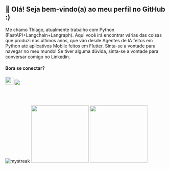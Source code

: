 <h2>👋 Olá! Seja bem-vindo(a) ao meu perfil no GitHub :) </h2>

 <p>Me chamo Thiago, atualmente trabalho com Python (FastAPI+Langchain+Langraph).
   Aqui você irá encontrar várias das coisas que produzi nos últimos anos, que vão desde Agentes de IA feitos em Python
   até aplicativos Mobile feitos em Flutter. Sinta-se a vontade para navegar no meu mundo! Se tiver alguma dúvida,
   sinta-se a vontade para conversar comigo no Linkedin.
</p>

<h4>Bora se conectar?</h4>
<p><a href="https://www.linkedin.com/in/thiago-dias-149b7626a/"><img src="https://img.shields.io/badge/linkedin-%230077B5.svg?&style=for-the-badge&logo=linkedin&logoColor=white" height=25></a>
<a href = "mailto:thiagodias.contact@gmail.com"><img src="https://img.shields.io/badge/-Gmail-%23333?style=for-the-badge&logo=gmail&logoColor=white" target="_blank"></a> </p>

</div>

<br><br>
<p>
<img src="https://github-readme-streak-stats.herokuapp.com/?user=thiago-dsd" alt="mystreak"/>
<img height="180em" src="https://github-readme-stats-sigma-five.vercel.app/api?username=thiago-dsd&show_icons=true">
<img height="180em" src="https://github-readme-stats-sigma-five.vercel.app/api/top-langs/?username=thiago-dsd&layout=compact"/>
</p>

